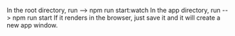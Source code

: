 In the root directory, run --> npm run start:watch
In the app directory, run --> npm run start
If it renders in the browser, just save it and it will create a new app window. 